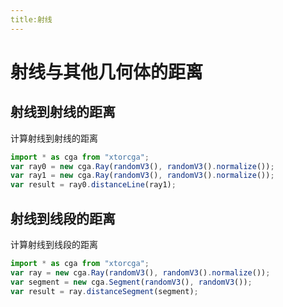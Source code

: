 ```yaml
---
title:射线
---
```


# 射线与其他几何体的距离

## 射线到射线的距离

计算射线到射线的距离

<div></div>
<ClientOnly>
<distance geo0 = "Ray" geo1 = "Ray"></distance> 
</ClientOnly>

```javascript
import * as cga from "xtorcga";
var ray0 = new cga.Ray(randomV3(), randomV3().normalize());
var ray1 = new cga.Ray(randomV3(), randomV3().normalize());
var result = ray0.distanceLine(ray1);
```

## 射线到线段的距离

计算射线到线段的距离

<div></div>
<ClientOnly>
<distance geo0 = "Ray" geo1 = "Segment"></distance> 
</ClientOnly>

```javascript
import * as cga from "xtorcga";
var ray = new cga.Ray(randomV3(), randomV3().normalize());
var segment = new cga.Segment(randomV3(), randomV3());
var result = ray.distanceSegment(segment);
```

<!-- ## 射线到三角形的距离

计算射线到三角形的距离

<div></div>
<ClientOnly>
<distance geo0 = "Ray" geo1 = "Tringle"></distance>
</ClientOnly>

```javascript
import * as cga from "xtorcga";
var ray = new cga.Ray(randomV3(), randomV3());
var tringle = new cga.Tringle(randomV3(), randomV3(), randomV3());
var result = ray.distanceTriangle(triangle);
``` -->
